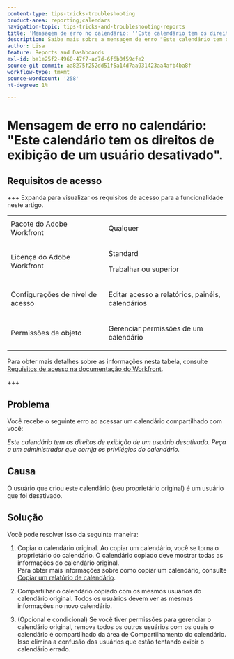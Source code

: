 ```yaml
---
content-type: tips-tricks-troubleshooting
product-area: reporting;calendars
navigation-topic: tips-tricks-and-troubleshooting-reports
title: 'Mensagem de erro no calendário: ''Este calendário tem os direitos de exibição de um usuário desativado''.'
description: Saiba mais sobre a mensagem de erro "Este calendário tem os direitos de exibição de um usuário desativado".
author: Lisa
feature: Reports and Dashboards
exl-id: ba1e25f2-4960-47f7-ac7d-6f6b0f59cfe2
source-git-commit: aa8275f252dd51f5a14d7aa931423aa4afb4ba8f
workflow-type: tm+mt
source-wordcount: '258'
ht-degree: 1%

---
```


# Mensagem de erro no calendário: &quot;Este calendário tem os direitos de exibição de um usuário desativado&quot;.

## Requisitos de acesso

+++ Expanda para visualizar os requisitos de acesso para a funcionalidade neste artigo.

<table style="table-layout:auto"> 
 <col> 
 <col> 
 <tbody> 
  <tr> 
   <td role="rowheader">Pacote do Adobe Workfront</td> 
   <td> <p>Qualquer</p> </td> 
  </tr> 
  <tr> 
   <td role="rowheader">Licença do Adobe Workfront</td> 
   <td> 
     <p>Standard</p>
     <p>Trabalhar ou superior</p>
   </td> 
  </tr> 
  <tr> 
   <td role="rowheader">Configurações de nível de acesso</td> 
   <td> <p>Editar acesso a relatórios, painéis, calendários</p> </td> 
  </tr> 
  <tr> 
   <td role="rowheader">Permissões de objeto</td> 
   <td> <p>Gerenciar permissões de um calendário</p> </td> 
  </tr> 
 </tbody> 
</table>

Para obter mais detalhes sobre as informações nesta tabela, consulte [Requisitos de acesso na documentação do Workfront](/help/quicksilver/administration-and-setup/add-users/access-levels-and-object-permissions/access-level-requirements-in-documentation.md).

+++

## Problema

Você recebe o seguinte erro ao acessar um calendário compartilhado com você: 

*Este calendário tem os direitos de exibição de um usuário desativado. Peça a um administrador que corrija os privilégios do calendário.*

## Causa

O usuário que criou este calendário (seu proprietário original) é um usuário que foi desativado. 

## Solução

Você pode resolver isso da seguinte maneira:

1. Copiar o calendário original. Ao copiar um calendário, você se torna o proprietário do calendário. O calendário copiado deve mostrar todas as informações do calendário original.\
   Para obter mais informações sobre como copiar um calendário, consulte [Copiar um relatório de calendário](../../../reports-and-dashboards/reports/calendars/copy-a-calendar-report.md).

1. Compartilhar o calendário copiado com os mesmos usuários do calendário original. Todos os usuários devem ver as mesmas informações no novo calendário.
1. (Opcional e condicional) Se você tiver permissões para gerenciar o calendário original, remova todos os outros usuários com os quais o calendário é compartilhado da área de Compartilhamento do calendário. Isso elimina a confusão dos usuários que estão tentando exibir o calendário errado.
